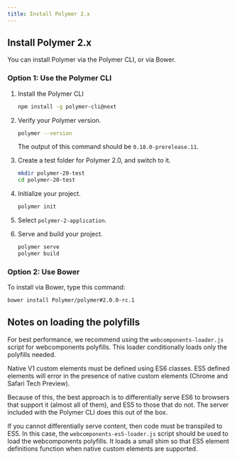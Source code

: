 ```yaml
---
title: Install Polymer 2.x
---
```


<!-- toc -->

## Install Polymer 2.x

You can install Polymer via the Polymer CLI, or via Bower.

### Option 1: Use the Polymer CLI

1. Install the Polymer CLI
    
    ```bash
    npm install -g polymer-cli@next
    ```

2. Verify your Polymer version. 

    ```bash
    polymer --version
    ```

    The output of this command should be `0.18.0-prerelease.11`.

3. Create a test folder for Polymer 2.0, and switch to it.
    
    ```bash
    mkdir polymer-20-test
    cd polymer-20-test
    ```

4. Initialize your project.

    ```bash
    polymer init
    ```

5. Select `polymer-2-application`.

6. Serve and build your project.

    ```bash
    polymer serve
    polymer build
    ```

### Option 2: Use Bower

To install via Bower, type this command:

```bash
bower install Polymer/polymer#2.0.0-rc.1
```

## Notes on loading the polyfills

For best performance, we recommend using the `webcomponents-loader.js` script for webcomponents 
polyfills. This loader conditionally loads only the polyfills needed.

Native V1 custom elements must be defined using ES6 classes. ES5 defined elements will error in the 
presence of native custom elements (Chrome and Safari Tech Preview).

Because of this, the best approach is to differentially serve ES6 to browsers that support it 
(almost all of them), and ES5 to those that do not. The server included with the Polymer CLI does 
this out of the box.

If you cannot differentially serve content, then code must be transpiled to ES5. In this case, the 
`webcomponents-es5-loader.js` script should be used to load the webcomponents polyfills. It loads a 
small shim so that ES5 element definitions function when native custom elements are supported.



